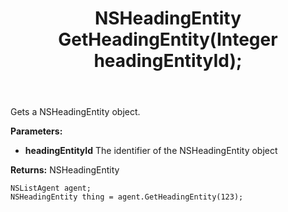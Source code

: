﻿---
uid: crmscript_ref_NSListAgent_GetHeadingEntity
title: NSHeadingEntity GetHeadingEntity(Integer headingEntityId);
intellisense: NSListAgent.GetHeadingEntity
keywords: NSListAgent, GetHeadingEntity
so.topic: reference
---

Gets a NSHeadingEntity object.

**Parameters:**
 - **headingEntityId** The identifier of the NSHeadingEntity object

**Returns:** NSHeadingEntity

```crmscript
NSListAgent agent;
NSHeadingEntity thing = agent.GetHeadingEntity(123);
```

